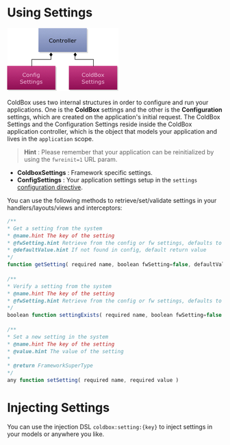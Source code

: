 # Using Settings

<img src="../images/ControllerWithSettingStructures.jpg" >

ColdBox uses two internal structures in order to configure and run your applications. One is the **ColdBox** settings and the other is the **Configuration** settings, which are created on the application's initial request. The ColdBox Settings and the Configuration Settings reside inside the ColdBox application controller, which is the object that models your application and lives in the `application` scope. 

> **Hint** : Please remember that your application can be reinitialized by using the `fwreinit=1` URL param.

* **ColdboxSettings** : Framework specific settings.
* **ConfigSettings** : Your application settings setup in the `settings` [configuration directive](configuration_directives/settings.md).


You can use the following methods to retrieve/set/validate settings in your handlers/layouts/views and interceptors:

```js
/**
* Get a setting from the system
* @name.hint The key of the setting
* @fwSetting.hint Retrieve from the config or fw settings, defaults to config
* @defaultValue.hint If not found in config, default return value
*/
function getSetting( required name, boolean fwSetting=false, defaultValue )

/**
* Verify a setting from the system
* @name.hint The key of the setting
* @fwSetting.hint Retrieve from the config or fw settings, defaults to config
*/
boolean function settingExists( required name, boolean fwSetting=false )

/**
* Set a new setting in the system
* @name.hint The key of the setting
* @value.hint The value of the setting
*
* @return FrameworkSuperType
*/
any function setSetting( required name, required value )
```

# Injecting Settings

You can use the injection DSL `coldbox:setting:{key}` to inject settings in your models or anywhere you like.

